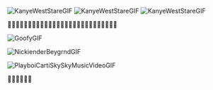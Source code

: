 ![KanyeWestStareGIF](https://user-images.githubusercontent.com/71642028/182681853-f64d48d2-23ee-4e8d-8e09-458971e5de27.gif)
![KanyeWestStareGIF](https://user-images.githubusercontent.com/71642028/182681853-f64d48d2-23ee-4e8d-8e09-458971e5de27.gif)
![KanyeWestStareGIF](https://user-images.githubusercontent.com/71642028/182681853-f64d48d2-23ee-4e8d-8e09-458971e5de27.gif)

🗿🗿🗿🗿🗿🗿🗿🗿🗿🗿🗿🗿🗿🗿🗿🗿🗿🗿🗿🗿🗿🗿🗿🗿🗿🗿🗿

![GoofyGIF](https://user-images.githubusercontent.com/71642028/182688225-f7a832df-d9aa-45f9-a27e-fa894a7afa09.gif)

![NickienderBeygrndGIF](https://user-images.githubusercontent.com/71642028/182687875-aebd4e3c-6fa8-43ec-884e-b2dbf2d96808.gif)

![PlayboiCartiSkySkyMusicVideoGIF](https://user-images.githubusercontent.com/71642028/182681795-733b0595-c470-4542-861f-7053401da9f2.gif)

🦍🐽🐷🐵🐭🤝
